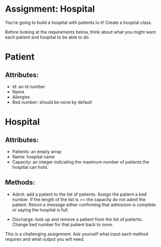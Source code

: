 # Assignment: Hospital
You're going to build a hospital with patients in it! Create a hospital class.

Before looking at the requirements below, think about what you might want each patient and hospital to be able to do.

# Patient
##  Attributes:
+ Id: an id number
+ Name
+ Allergies
+ Bed number: should be none by default

# Hospital
## Attributes:

+ Patients: an empty array
+ Name: hospital name
+ Capacity: an integer indicating the maximum number of patients the hospital can hold.

## Methods:

+ Admit: add a patient to the list of patients. Assign the patient a bed number. If the length of the list is >= the capacity do not admit the patient. Return a message either confirming that admission is complete or saying the hospital is full.

+ Discharge: look up and remove a patient from the list of patients. Change bed number for that patient back to none.

This is a challenging assignment. Ask yourself what input each method requires and what output you will need.
